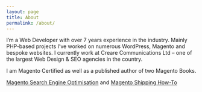 ```yaml
---
layout: page
title: About
permalink: /about/
---
```


<amp-img width="600" height="300" layout="responsive" src="http://lorempixel.com/600/300/sports"></amp-img>
I’m a Web Developer with over 7 years experience in the industry. Mainly PHP-based projects I’ve worked on numerous WordPress, Magento and bespoke websites. I currently work at Creare Communications Ltd – one of the largest Web Design & SEO agencies in the country.

I am Magento Certified as well as a published author of two Magento Books.

[Magento Search Engine Optimisation](http://www.amazon.co.uk/Magento-Search-Engine-Optimization-Robert/dp/1783288574/ref=sr_1_7?ie=UTF8&qid=1458307252&sr=8-7&keywords=magento) and [Magento Shipping How-To](http://www.amazon.co.uk/Instant-Magento-Shipping-How--Robert/dp/1782165401/ref=sr_1_1?ie=UTF8&qid=1458307272&sr=8-1&keywords=magento+shipping)
